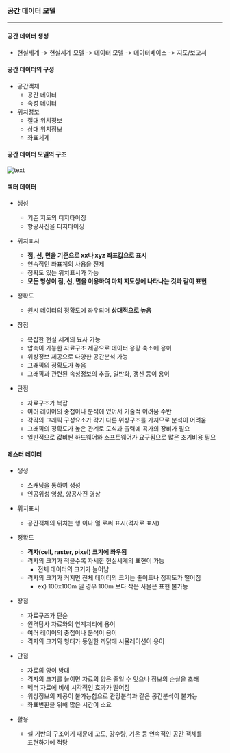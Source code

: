 ### 공간 데이터 모델  
<hr/>

#### 공간 데이터 생성  
- 현실세계 -> 현실세계 모델 -> 데이터 모델 -> 데이터베이스 -> 지도/보고서  

#### 공간 데이터의 구성  
- 공간객체  
	- 공간 데이터  
	- 속성 데이터  
- 위치정보  
	- 절대 위치정보  
	- 상대 위치정보  
	- 좌표체계  

#### 공간 데이터 모델의 구조  
![text](https://image.slidesharecdn.com/l09-170314114718/95/l09-6-638.jpg?cb=1489492220)  

#### 벡터 데이터  
- 생성  
	- 기존 지도의 디지타이징  
	- 항공사진을 디지타이징  
- 위치표시  
	- **점, 선, 면을 기준으로 xx나 xyz 좌표값으로 표시**  
	- 연속적인 좌표계의 사용을 전제  
	- 정확도 있는 위치표시가 가능  
	- **모든 형상이 점, 선, 면을 이용하여 마치 지도상에 나타나는 것과 같이 표현**  
- 정확도  
	- 원시 데이터의 정확도에 좌우되며 **상대적으로 높음**  

- 장점  
	- 복잡한 현실 세계의 묘사 가능  
	- 압축이 가능한 자료구조 제공으로 데이터 용량 축소에 용이  
	- 위상정보 제공으로 다양한 공간분석 가능  
	- 그래픽의 정확도가 높음  
	- 그래픽과 관련된 속성정보의 추출, 일반화, 갱신 등이 용이  
- 단점  
	- 자료구조가 복잡  
	- 여러 레이어의 중첩이나 분석에 있어서 기술적 어려움 수반  
	- 각각의 그래픽 구성요소가 각기 다른 위상구조를 가지므로 분석이 어려움  
	- 그래픽의 정확도가 높은 관계로 도식과 출력에 곡가의 장비가 필요  
	- 일반적으로 값비싼 하드웨어와 소프트웨어가 요구됨으로 많은 초기비용 필요  


#### 레스터 데이터  
- 생성  
	- 스캐닝을 통하여 생성  
	- 인공위성 영상, 항공사진 영상  
- 위치표시  
	- 공간객체의 위치는 행 이나 열 로써 표시(격자로 표시)  
- 정확도  
	- **격자(cell, raster, pixel) 크기에 좌우됨**  
	- 격자의 크기가 적을수록 자세한 현실세계의 표현이 가능  
		- 전체 데이터의 크기가 늘어남  
	- 격자의 크기가 커지면 전체 데이터의 크기는 줄어드나 정확도가 떨어짐  
		- ex) 100x100m 일 경우 100m 보다 작은 사물은 표현 불가능  

- 장점  
	- 자료구조가 단순  
	- 원격탐사 자료와의 연계처리에 용이  
	- 여러 레이어의 중첩이나 분석이 용이  
	- 격자의 크기와 형태가 동일한 까닭에 시뮬레이션이 용이  
- 단점  
	- 자료의 양이 방대  
	- 격자의 크기를 늘이면 자료의 양은 줄일 수 잇으나 정보의 손실을 초래  
	- 벡터 자료에 비해 시각적인 효과가 떨어짐  
	- 위상정보의 제공이 불가능함으로 관망분석과 같은 공간분석이 불가능  
	- 좌표변환을 위해 많은 시간이 소요  

- 활용  
	- 셀 기반의 구조이기 때문에 고도, 강수량, 기온 등 연속적인 공간 객체를  
	 표현하기에 적당  
